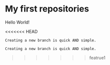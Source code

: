 # My first repositories

Hello World!

<<<<<<< HEAD
```
Creating a new branch is quick AND simple.
```

```
Creating a new branch is quick AND simple.
```

>>>>>>> featrue1

